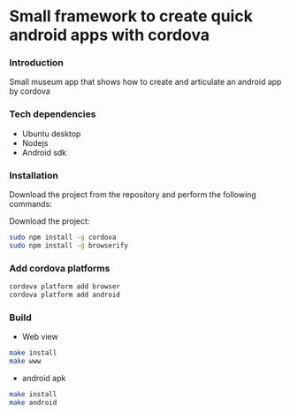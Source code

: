 # Small framework to create quick android apps with cordova

### Introduction
Small museum app that shows how to create and articulate an android app by cordova

### Tech dependencies

  - Ubuntu desktop
  - Nodejs
  - Android sdk

### Installation
Download the project from the repository and perform the following commands:

Download the project:
```sh
sudo npm install -g cordova
sudo npm install -g browserify
```

### Add cordova platforms
```sh
cordova platform add browser
cordova platform add android
```

### Build

 - Web view

```sh
make install
make www
```
  - android apk
```sh
make install
make android
```
